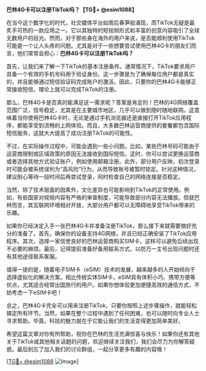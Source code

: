 **巴林4G卡可以注册TikTok吗？【TG💪+ @esim1088】**

在当今这个数字化的时代，社交媒体平台如雨后春笋般涌现，而TikTok无疑是最炙手可热的一款应用之一。它以其独特的短视频形式和丰富的创意内容吸引了全球无数用户的目光。然而，对于那些身在海外的用户来说，是否能顺利使用TikTok可能是一个让人头疼的问题。尤其是对于一些想要尝试使用巴林4G卡的朋友们而言，他们常常会担心：**巴林4G卡可以注册TikTok吗？**

首先，让我们来了解一下TikTok的基本注册条件。通常情况下，TikTok要求用户具备一个有效的手机号码用于验证身份。这一步骤是为了确保每位用户都是真实的，并且能够通过短信验证码完成账户的激活。因此，只要你的巴林4G卡能够正常接收短信，理论上就可以完成TikTok的注册。

那么，巴林4G卡是否真的能满足这一需求呢？答案是肯定的！巴林的4G网络覆盖范围广泛，信号稳定，尤其是在主要城市地区，几乎可以做到随时随地联网。这意味着当你使用巴林4G卡时，无论是通过手机浏览器还是直接打开TikTok应用程序，都能享受到流畅的上网体验。而且，大多数巴林运营商提供的套餐都包含国际短信服务，这就大大提高了成功注册TikTok的可能性。

不过，在实际操作过程中，可能会遇到一些小问题。比如，某些巴林号码可能由于运营商限制或区域政策的原因无法接收到国际短信。这时，你可以尝试更换运营商或者选择其他方式验证账户，例如使用邮箱注册。此外，部分用户反映，初次登录时可能会被系统误判为“高风险”行为，从而导致账号被暂时锁定。针对这种情况，建议耐心等待一段时间后再尝试登录，同时检查自己的网络连接是否稳定。

当然，除了技术层面的因素外，文化差异也可能影响到TikTok的正常使用。例如，有些国家对视频内容有严格的审查制度，可能导致部分内容无法播放。但就巴林而言，其互联网环境相对开放，大部分用户都可以无障碍地享受TikTok带来的乐趣。

如果你已经决定入手一张巴林4G卡并准备注册TikTok，那么接下来就需要做好充分的准备了。首先，确保你的设备支持4G网络，并且已经正确安装了TikTok应用程序。其次，选择一家信誉良好的巴林运营商购买SIM卡，这样可以避免后续出现不必要的麻烦。最后，记得提前准备好备用联系方式，以防万一主号出现问题时还有其他途径联系客服。

值得一提的是，随着电子SIM卡（eSIM）技术的发展，越来越多的人开始倾向于选择虚拟化的解决方案。相比传统实体SIM卡，eSIM具有体积小巧、携带方便等优点，尤其适合经常出国旅行的用户。如果你想体验更加便捷高效的通信方式，不妨考虑一下eSIM卡吧！

总之，巴林4G卡完全可以用来注册TikTok，只要你按照上述步骤操作，就能轻松搞定所有环节。当然，如果在整个过程中遇到了任何困难，也可以随时向专业人士寻求帮助。毕竟，科技的魅力就在于它能让我们的生活变得更加简单美好。

希望这篇文章对你有所帮助，祝你在巴林的生活充满惊喜与快乐！如果你还有其他关于TikTok或其他相关话题的问题，欢迎继续关注我们，我们会尽力为你解答疑惑。最后别忘了加入我们的讨论群组，一起分享更多有趣的内容哦！

[[TG💪+ @esim1088](https://t.me/s/esim1088) ![Image](https://i.postimg.cc/4NQfJmqS/Snipaste-2025-05-13-00-14-12.png)]